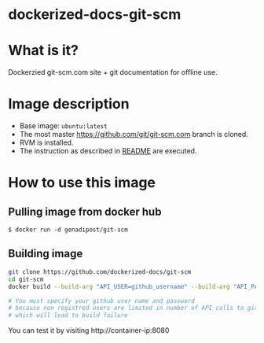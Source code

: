 # dockerized-docs-git-scm

# What is it?
Dockerzied git-scm.com site + git documentation for offline use.

# Image description #
- Base image: `ubuntu:latest`
- The most master https://github.com/git/git-scm.com branch is cloned.
- RVM is installed.
- The instruction as described in [README](https://github.com/git/git-scm.com) are executed.

# How to use this image #

## Pulling image from docker hub
```console
$ docker run -d genadipost/git-scm
```

## Building image
```sh
git clone https://github.com/dockerized-docs/git-scm
cd git-scm
docker build --build-arg "API_USER=github_username" --build-arg "API_PASS=github_password" -t genadipost/docs-git-scm .

# You must specify your github user name and password 
# because non registred users are limited in number of API calls to github.com
# which will lead to build failure
```
You can test it by visiting http://container-ip:8080
